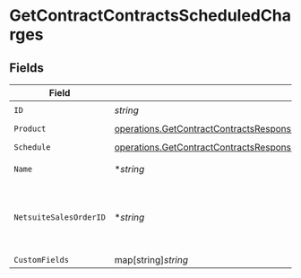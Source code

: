 # GetContractContractsScheduledCharges


## Fields

| Field                                                                                                                                                                                                                                    | Type                                                                                                                                                                                                                                     | Required                                                                                                                                                                                                                                 | Description                                                                                                                                                                                                                              |
| ---------------------------------------------------------------------------------------------------------------------------------------------------------------------------------------------------------------------------------------- | ---------------------------------------------------------------------------------------------------------------------------------------------------------------------------------------------------------------------------------------- | ---------------------------------------------------------------------------------------------------------------------------------------------------------------------------------------------------------------------------------------- | ---------------------------------------------------------------------------------------------------------------------------------------------------------------------------------------------------------------------------------------- |
| `ID`                                                                                                                                                                                                                                     | *string*                                                                                                                                                                                                                                 | :heavy_check_mark:                                                                                                                                                                                                                       | N/A                                                                                                                                                                                                                                      |
| `Product`                                                                                                                                                                                                                                | [operations.GetContractContractsResponse200ApplicationJSONResponseBodyDataAmendmentsScheduledChargesProduct](../../models/operations/getcontractcontractsresponse200applicationjsonresponsebodydataamendmentsscheduledchargesproduct.md) | :heavy_check_mark:                                                                                                                                                                                                                       | N/A                                                                                                                                                                                                                                      |
| `Schedule`                                                                                                                                                                                                                               | [operations.GetContractContractsResponse200ApplicationJSONSchedule](../../models/operations/getcontractcontractsresponse200applicationjsonschedule.md)                                                                                   | :heavy_check_mark:                                                                                                                                                                                                                       | N/A                                                                                                                                                                                                                                      |
| `Name`                                                                                                                                                                                                                                   | **string*                                                                                                                                                                                                                                | :heavy_minus_sign:                                                                                                                                                                                                                       | displayed on invoices                                                                                                                                                                                                                    |
| `NetsuiteSalesOrderID`                                                                                                                                                                                                                   | **string*                                                                                                                                                                                                                                | :heavy_minus_sign:                                                                                                                                                                                                                       | This field's availability is dependent on your client's configuration.                                                                                                                                                                   |
| `CustomFields`                                                                                                                                                                                                                           | map[string]*string*                                                                                                                                                                                                                      | :heavy_minus_sign:                                                                                                                                                                                                                       | N/A                                                                                                                                                                                                                                      |